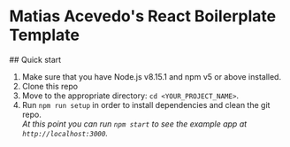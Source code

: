 <h1>Matias Acevedo's React Boilerplate Template</h1>
## Quick start

1.  Make sure that you have Node.js v8.15.1 and npm v5 or above installed.<br />
2.  Clone this repo<br />
3.  Move to the appropriate directory: `cd <YOUR_PROJECT_NAME>`.<br />
4.  Run `npm run setup` in order to install dependencies and clean the git repo.<br />
    _At this point you can run `npm start` to see the example app at `http://localhost:3000`._
